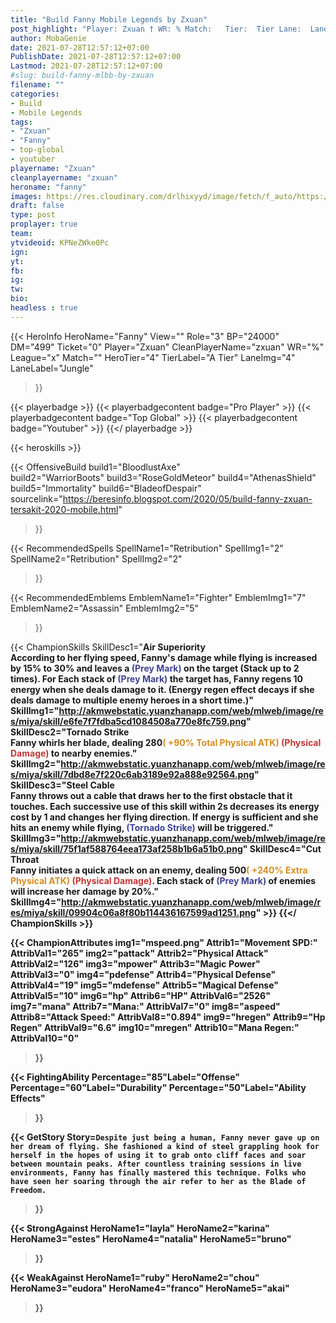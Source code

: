 ```yaml
---
title: "Build Fanny Mobile Legends by Zxuan"
post_highlight: "Player: Zxuan † WR: % Match:   Tier:  Tier Lane:  Lane"
author: MobaGenie
date: 2021-07-28T12:57:12+07:00
PublishDate: 2021-07-28T12:57:12+07:00
Lastmod: 2021-07-28T12:57:12+07:00
#slug: build-fanny-mlbb-by-zxuan
filename: ""
categories: 
- Build 
- Mobile Legends
tags: 
- "Zxuan"
- "Fanny"
- top-global
- youtuber
playername: "Zxuan"
cleanplayername: "zxuan"
heroname: "fanny"
images: https://res.cloudinary.com/drlhixyyd/image/fetch/f_auto/https://cdn2-build.mobagenie.my.id//p/images/banner/full/fanny.jpg
draft: false
type: post
proplayer: true
team: 
ytvideoid: KPNeZWke0Pc
ign: 
yt: 
fb: 
ig: 
tw: 
bio: 
headless : true
---
```


{{< HeroInfo 
HeroName="Fanny" 
View="" 
Role="3" 
BP="24000" 
DM="499" 
Ticket="0" 
Player="Zxuan" 
CleanPlayerName="zxuan" 
WR="%" 
League="x" 
Match="" 
HeroTier="4" 
TierLabel="A Tier"
LaneImg="4" 
LaneLabel="Jungle" 
>}}

{{< playerbadge >}} 
{{< playerbadgecontent badge="Pro Player" >}}
{{< playerbadgecontent badge="Top Global" >}} 
{{< playerbadgecontent badge="Youtuber" >}}
{{</ playerbadge >}}

{{< heroskills >}}

{{< OffensiveBuild 
build1="BloodlustAxe"  
build2="WarriorBoots" 
build3="RoseGoldMeteor" 
build4="AthenasShield" 
build5="Immortality" 
build6="BladeofDespair" 
sourcelink="https://beresinfo.blogspot.com/2020/05/build-fanny-zxuan-tersakit-2020-mobile.html"  
>}}

{{< RecommendedSpells 
SpellName1="Retribution" 
SpellImg1="2" 
SpellName2="Retribution" 
SpellImg2="2" 
>}}  

{{< RecommendedEmblems 
EmblemName1="Fighter" 
EmblemImg1="7" 
EmblemName2="Assassin" 
EmblemImg2="5" 
>}} 

{{< ChampionSkills SkillDesc1="<b>Air Superiority<br>According to her flying speed, Fanny's damage while flying is increased by 15% to 30% and leaves a <font color='#404495'>(Prey Mark)</font> on the target (Stack up to 2 times). For Each stack of <font color='#404495'>(Prey Mark)</font> the target has, Fanny regens 10 energy when she deals damage to it. (Energy regen effect decays if she deals damage to multiple enemy heroes in a short time.)" SkillImg1="http://akmwebstatic.yuanzhanapp.com/web/mlweb/image/res/miya/skill/e6fe7f7fdba5cd1084508a770e8fc759.png"  SkillDesc2="<b>Tornado Strike<br>Fanny whirls her blade, dealing 280<font color='#D58E1F'>( +90% Total Physical ATK)</font> <font color='#C53535'>(Physical Damage)</font> to nearby enemies." SkillImg2="http://akmwebstatic.yuanzhanapp.com/web/mlweb/image/res/miya/skill/7dbd8e7f220c6ab3189e92a888e92564.png"  SkillDesc3="<b>Steel Cable<br>Fanny throws out a cable that draws her to the first obstacle that it touches. Each successive use of this skill within 2s decreases its energy cost by 1 and changes her flying direction. If energy is sufficient and she hits an enemy while flying, <font color='#404495'>(Tornado Strike)</font> will be triggered." SkillImg3="http://akmwebstatic.yuanzhanapp.com/web/mlweb/image/res/miya/skill/75f1af588764eea173af258b1b6a51b0.png"  SkillDesc4="<b>Cut Throat<br>Fanny initiates a quick attack on an enemy, dealing 500<font color='#D58E1F'>( +240% Extra Physical ATK)</font> <font color='#C53535'>(Physical Damage)</font>. Each stack of <font color='#404495'>(Prey Mark)</font> of enemies will increase her damage by 20%." SkillImg4="http://akmwebstatic.yuanzhanapp.com/web/mlweb/image/res/miya/skill/09904c06a8f80b114436167599ad1251.png"  >}} {{</ ChampionSkills >}}
	

{{< ChampionAttributes 
img1="mspeed.png" Attrib1="Movement SPD:" AttribVal1="265"
img2="pattack" Attrib2="Physical Attack" AttribVal2="126"
img3="mpower" Attrib3="Magic Power" AttribVal3="0"
img4="pdefense" Attrib4="Physical Defense" AttribVal4="19" 
img5="mdefense" Attrib5="Magical Defense" AttribVal5="10" 
img6="hp" Attrib6="HP" AttribVal6="2526" 
img7="mana" Attrib7="Mana:" AttribVal7="0" 
img8="aspeed" Attrib8="Attack Speed:" AttribVal8="0.894" 
img9="hregen" Attrib9="Hp Regen" AttribVal9="6.6" 
img10="mregen" Attrib10="Mana Regen:" AttribVal10="0" 
 >}} 


{{< FightingAbility 
Percentage="85"Label="Offense" 
Percentage="60"Label="Durability" 
Percentage="50"Label="Ability Effects" 
>}} 


{{< GetStory Story=`
Despite just being a human, Fanny never gave up on her dream of flying. She fashioned a kind of steel grappling hook for herself in the hopes of using it to grab onto cliff faces and soar between mountain peaks. After countless training sessions in live environments, Fanny has finally mastered this technique. Folks who have seen her soaring through the air refer to her as the Blade of Freedom. ` 
>}}

{{< StrongAgainst
HeroName1="layla" 
HeroName2="karina" 
HeroName3="estes" 
HeroName4="natalia" 
HeroName5="bruno" 
>}} 
	
{{< WeakAgainst
HeroName1="ruby"
HeroName2="chou"
HeroName3="eudora"
HeroName4="franco"
HeroName5="akai"
 >}}